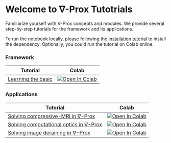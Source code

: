 # Welcome to ∇-Prox Tutotrials

Familiarize yourself with ∇-Prox concepts and modules. We provide several step-by-step tutorials for the framework and its applications.

To run the notebook locally, please following the [installation tutorial]() to install the dependency. Optionally, you could run the tutorial on Colab online.

### Framework

| Tutorial | Colab |
| -- | -- |
| [Learning the basic](learn_the_basic.ipynb)   | [![Open In Colab](https://colab.research.google.com/assets/colab-badge.svg)](https://colab.research.google.com/github/googlecolab/colabtools/blob/master/notebooks/colab-github-demo.ipynb)|


### Applications

| Tutorial | Colab |
| -- | -- |
| [Solving compressive-MRI in ∇-Prox](csmri.ipynb) | [![Open In Colab](https://colab.research.google.com/assets/colab-badge.svg)](https://colab.research.google.com/github/googlecolab/colabtools/blob/master/notebooks/colab-github-demo.ipynb) |
| [Solving computational optics in ∇-Prox](computational_optics.ipynb) | [![Open In Colab](https://colab.research.google.com/assets/colab-badge.svg)](https://colab.research.google.com/github/googlecolab/colabtools/blob/master/notebooks/colab-github-demo.ipynb) |
| [Solving image deraining in ∇-Prox](deraining.ipynb) | [![Open In Colab](https://colab.research.google.com/assets/colab-badge.svg)](https://colab.research.google.com/github/googlecolab/colabtools/blob/master/notebooks/colab-github-demo.ipynb) |